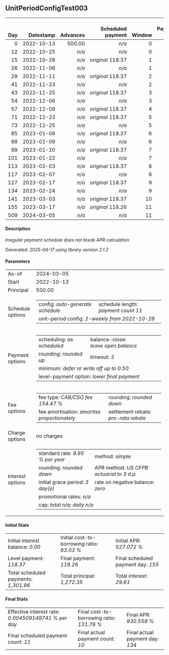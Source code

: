 <h2>UnitPeriodConfigTest003</h2>
<table>
    <thead style="vertical-align: bottom;">
        <th style="text-align: right;">Day</th>
        <th style="text-align: right;">Datestamp</th>
        <th style="text-align: right;">Advances</th>
        <th style="text-align: right;">Scheduled payment</th>
        <th style="text-align: right;">Window</th>
        <th style="text-align: right;">Payment due</th>
        <th style="text-align: right;">Actual payments</th>
        <th style="text-align: right;">Generated payment</th>
        <th style="text-align: right;">Net effect</th>
        <th style="text-align: right;">Payment status</th>
        <th style="text-align: right;">Balance status</th>
        <th style="text-align: right;">Simple interest</th>
        <th style="text-align: right;">New interest</th>
        <th style="text-align: right;">New charges</th>
        <th style="text-align: right;">Principal portion</th>
        <th style="text-align: right;">Fee portion</th>
        <th style="text-align: right;">Interest portion</th>
        <th style="text-align: right;">Charges portion</th>
        <th style="text-align: right;">Fee rebate</th>
        <th style="text-align: right;">Principal balance</th>
        <th style="text-align: right;">Fee balance</th>
        <th style="text-align: right;">Interest balance</th>
        <th style="text-align: right;">Charges balance</th>
        <th style="text-align: right;">Settlement figure</th>
        <th style="text-align: right;">Fee rebate if&nbsp;settled</th>
    </thead>
    <tr style="text-align: right;">
        <td class="ci00">0</td>
        <td class="ci01" style="white-space: nowrap;">2022-10-13</td>
        <td class="ci02">500.00</td>
        <td class="ci03" style="white-space: nowrap;"><i>n/a<i></td>
        <td class="ci04">0</td>
        <td class="ci05">0.00</td>
        <td class="ci06"><i>n/a</i></td>
        <td class="ci07"><i>n/a</i></td>
        <td class="ci08">0.00</td>
        <td class="ci09"><i>none&nbsp;scheduled</i></td>
        <td class="ci10">open</td>
        <td class="ci11">0.0000</td>
        <td class="ci12">0.0000</td>
        <td class="ci13"><i>n/a</i></td>
        <td class="ci14">0.00</td>
        <td class="ci15">0.00</td>
        <td class="ci16">0.00</td>
        <td class="ci17">0.00</td>
        <td class="ci18">0.00</td>
        <td class="ci19">500.00</td>
        <td class="ci20">772.35</td>
        <td class="ci21">0.0000</td>
        <td class="ci22">0.00</td>
        <td class="ci23">1,272.35</td>
        <td class="ci24">772.35</td>
    </tr>
    <tr style="text-align: right;">
        <td class="ci00">12</td>
        <td class="ci01" style="white-space: nowrap;">2022-10-25</td>
        <td class="ci02"><i>n/a</i></td>
        <td class="ci03" style="white-space: nowrap;"><i>n/a<i></td>
        <td class="ci04">0</td>
        <td class="ci05">0.00</td>
        <td class="ci06"><i>confirmed</i>&nbsp;134.65</td>
        <td class="ci07"><i>n/a</i></td>
        <td class="ci08">134.65</td>
        <td class="ci09"><i>extra&nbsp;payment</i></td>
        <td class="ci10">open</td>
        <td class="ci11">4.1622</td>
        <td class="ci12">4.1622</td>
        <td class="ci13"><i>n/a</i></td>
        <td class="ci14">51.27</td>
        <td class="ci15">79.22</td>
        <td class="ci16">4.16</td>
        <td class="ci17">0.00</td>
        <td class="ci18">0.00</td>
        <td class="ci19">448.73</td>
        <td class="ci20">693.13</td>
        <td class="ci21">0.0000</td>
        <td class="ci22">0.00</td>
        <td class="ci23">429.30</td>
        <td class="ci24">712.56</td>
    </tr>
    <tr style="text-align: right;">
        <td class="ci00">15</td>
        <td class="ci01" style="white-space: nowrap;">2022-10-28</td>
        <td class="ci02"><i>n/a</i></td>
        <td class="ci03" style="white-space: nowrap;"><i>original</i> 118.37</td>
        <td class="ci04">1</td>
        <td class="ci05">0.00</td>
        <td class="ci06"><i>n/a</i></td>
        <td class="ci07"><i>n/a</i></td>
        <td class="ci08">0.00</td>
        <td class="ci09"><i>nothing&nbsp;due</i></td>
        <td class="ci10">open</td>
        <td class="ci11">0.9338</td>
        <td class="ci12">0.9338</td>
        <td class="ci13"><i>n/a</i></td>
        <td class="ci14">0.00</td>
        <td class="ci15">0.00</td>
        <td class="ci16">0.00</td>
        <td class="ci17">0.00</td>
        <td class="ci18">0.00</td>
        <td class="ci19">448.73</td>
        <td class="ci20">693.13</td>
        <td class="ci21">0.9338</td>
        <td class="ci22">0.00</td>
        <td class="ci23">445.18</td>
        <td class="ci24">697.61</td>
    </tr>
    <tr style="text-align: right;">
        <td class="ci00">26</td>
        <td class="ci01" style="white-space: nowrap;">2022-11-08</td>
        <td class="ci02"><i>n/a</i></td>
        <td class="ci03" style="white-space: nowrap;"><i>n/a<i></td>
        <td class="ci04">1</td>
        <td class="ci05">0.00</td>
        <td class="ci06"><i>confirmed</i>&nbsp;134.65</td>
        <td class="ci07"><i>n/a</i></td>
        <td class="ci08">134.65</td>
        <td class="ci09"><i>extra&nbsp;payment</i></td>
        <td class="ci10">open</td>
        <td class="ci11">3.4240</td>
        <td class="ci12">3.4240</td>
        <td class="ci13"><i>n/a</i></td>
        <td class="ci14">51.20</td>
        <td class="ci15">79.10</td>
        <td class="ci16">4.35</td>
        <td class="ci17">0.00</td>
        <td class="ci18">0.00</td>
        <td class="ci19">397.53</td>
        <td class="ci20">614.03</td>
        <td class="ci21">0.0000</td>
        <td class="ci22">0.00</td>
        <td class="ci23">368.76</td>
        <td class="ci24">642.80</td>
    </tr>
    <tr style="text-align: right;">
        <td class="ci00">29</td>
        <td class="ci01" style="white-space: nowrap;">2022-11-11</td>
        <td class="ci02"><i>n/a</i></td>
        <td class="ci03" style="white-space: nowrap;"><i>original</i> 118.37</td>
        <td class="ci04">2</td>
        <td class="ci05">0.00</td>
        <td class="ci06"><i>n/a</i></td>
        <td class="ci07"><i>n/a</i></td>
        <td class="ci08">0.00</td>
        <td class="ci09"><i>nothing&nbsp;due</i></td>
        <td class="ci10">open</td>
        <td class="ci11">0.8273</td>
        <td class="ci12">0.8273</td>
        <td class="ci13"><i>n/a</i></td>
        <td class="ci14">0.00</td>
        <td class="ci15">0.00</td>
        <td class="ci16">0.00</td>
        <td class="ci17">0.00</td>
        <td class="ci18">0.00</td>
        <td class="ci19">397.53</td>
        <td class="ci20">614.03</td>
        <td class="ci21">0.8273</td>
        <td class="ci22">0.00</td>
        <td class="ci23">384.53</td>
        <td class="ci24">627.85</td>
    </tr>
    <tr style="text-align: right;">
        <td class="ci00">41</td>
        <td class="ci01" style="white-space: nowrap;">2022-11-23</td>
        <td class="ci02"><i>n/a</i></td>
        <td class="ci03" style="white-space: nowrap;"><i>n/a<i></td>
        <td class="ci04">2</td>
        <td class="ci05">0.00</td>
        <td class="ci06"><i>confirmed</i>&nbsp;134.65</td>
        <td class="ci07"><i>n/a</i></td>
        <td class="ci08">134.65</td>
        <td class="ci09"><i>extra&nbsp;payment</i></td>
        <td class="ci10">open</td>
        <td class="ci11">3.3090</td>
        <td class="ci12">3.3090</td>
        <td class="ci13"><i>n/a</i></td>
        <td class="ci14">51.29</td>
        <td class="ci15">79.23</td>
        <td class="ci16">4.13</td>
        <td class="ci17">0.00</td>
        <td class="ci18">0.00</td>
        <td class="ci19">346.24</td>
        <td class="ci20">534.80</td>
        <td class="ci21">0.0000</td>
        <td class="ci22">0.00</td>
        <td class="ci23">312.98</td>
        <td class="ci24">568.06</td>
    </tr>
    <tr style="text-align: right;">
        <td class="ci00">43</td>
        <td class="ci01" style="white-space: nowrap;">2022-11-25</td>
        <td class="ci02"><i>n/a</i></td>
        <td class="ci03" style="white-space: nowrap;"><i>original</i> 118.37</td>
        <td class="ci04">3</td>
        <td class="ci05">0.00</td>
        <td class="ci06"><i>n/a</i></td>
        <td class="ci07"><i>n/a</i></td>
        <td class="ci08">0.00</td>
        <td class="ci09"><i>nothing&nbsp;due</i></td>
        <td class="ci10">open</td>
        <td class="ci11">0.4803</td>
        <td class="ci12">0.4803</td>
        <td class="ci13"><i>n/a</i></td>
        <td class="ci14">0.00</td>
        <td class="ci15">0.00</td>
        <td class="ci16">0.00</td>
        <td class="ci17">0.00</td>
        <td class="ci18">0.00</td>
        <td class="ci19">346.24</td>
        <td class="ci20">534.80</td>
        <td class="ci21">0.4803</td>
        <td class="ci22">0.00</td>
        <td class="ci23">323.43</td>
        <td class="ci24">558.09</td>
    </tr>
    <tr style="text-align: right;">
        <td class="ci00">54</td>
        <td class="ci01" style="white-space: nowrap;">2022-12-06</td>
        <td class="ci02"><i>n/a</i></td>
        <td class="ci03" style="white-space: nowrap;"><i>n/a<i></td>
        <td class="ci04">3</td>
        <td class="ci05">0.00</td>
        <td class="ci06"><i>confirmed</i>&nbsp;134.65</td>
        <td class="ci07"><i>n/a</i></td>
        <td class="ci08">134.65</td>
        <td class="ci09"><i>extra&nbsp;payment</i></td>
        <td class="ci10">open</td>
        <td class="ci11">2.6419</td>
        <td class="ci12">2.6419</td>
        <td class="ci13"><i>n/a</i></td>
        <td class="ci14">51.68</td>
        <td class="ci15">79.85</td>
        <td class="ci16">3.12</td>
        <td class="ci17">0.00</td>
        <td class="ci18">0.00</td>
        <td class="ci19">294.56</td>
        <td class="ci20">454.95</td>
        <td class="ci21">0.0000</td>
        <td class="ci22">0.00</td>
        <td class="ci23">246.23</td>
        <td class="ci24">503.28</td>
    </tr>
    <tr style="text-align: right;">
        <td class="ci00">57</td>
        <td class="ci01" style="white-space: nowrap;">2022-12-09</td>
        <td class="ci02"><i>n/a</i></td>
        <td class="ci03" style="white-space: nowrap;"><i>original</i> 118.37</td>
        <td class="ci04">4</td>
        <td class="ci05">0.00</td>
        <td class="ci06"><i>n/a</i></td>
        <td class="ci07"><i>n/a</i></td>
        <td class="ci08">0.00</td>
        <td class="ci09"><i>nothing&nbsp;due</i></td>
        <td class="ci10">open</td>
        <td class="ci11">0.6130</td>
        <td class="ci12">0.6130</td>
        <td class="ci13"><i>n/a</i></td>
        <td class="ci14">0.00</td>
        <td class="ci15">0.00</td>
        <td class="ci16">0.00</td>
        <td class="ci17">0.00</td>
        <td class="ci18">0.00</td>
        <td class="ci19">294.56</td>
        <td class="ci20">454.95</td>
        <td class="ci21">0.6130</td>
        <td class="ci22">0.00</td>
        <td class="ci23">261.79</td>
        <td class="ci24">488.33</td>
    </tr>
    <tr style="text-align: right;">
        <td class="ci00">71</td>
        <td class="ci01" style="white-space: nowrap;">2022-12-23</td>
        <td class="ci02"><i>n/a</i></td>
        <td class="ci03" style="white-space: nowrap;"><i>original</i> 118.37</td>
        <td class="ci04">5</td>
        <td class="ci05">53.25</td>
        <td class="ci06"><i>n/a</i></td>
        <td class="ci07"><i>n/a</i></td>
        <td class="ci08">0.00</td>
        <td class="ci09"><i>paid&nbsp;later&nbsp;in&nbsp;full</i></td>
        <td class="ci10">open</td>
        <td class="ci11">2.8605</td>
        <td class="ci12">2.8605</td>
        <td class="ci13"><i>n/a</i></td>
        <td class="ci14">0.00</td>
        <td class="ci15">0.00</td>
        <td class="ci16">0.00</td>
        <td class="ci17">0.00</td>
        <td class="ci18">0.00</td>
        <td class="ci19">294.56</td>
        <td class="ci20">454.95</td>
        <td class="ci21">3.4734</td>
        <td class="ci22">0.00</td>
        <td class="ci23">334.41</td>
        <td class="ci24">418.57</td>
    </tr>
    <tr style="text-align: right;">
        <td class="ci00">73</td>
        <td class="ci01" style="white-space: nowrap;">2022-12-25</td>
        <td class="ci02"><i>n/a</i></td>
        <td class="ci03" style="white-space: nowrap;"><i>n/a<i></td>
        <td class="ci04">5</td>
        <td class="ci05">0.00</td>
        <td class="ci06"><i>confirmed</i>&nbsp;134.65</td>
        <td class="ci07"><i>n/a</i></td>
        <td class="ci08">134.65</td>
        <td class="ci09"><i>extra&nbsp;payment</i></td>
        <td class="ci10">open</td>
        <td class="ci11">0.4086</td>
        <td class="ci12">0.4086</td>
        <td class="ci13"><i>n/a</i></td>
        <td class="ci14">51.38</td>
        <td class="ci15">79.39</td>
        <td class="ci16">3.88</td>
        <td class="ci17">0.00</td>
        <td class="ci18">0.00</td>
        <td class="ci19">243.18</td>
        <td class="ci20">375.56</td>
        <td class="ci21">0.0000</td>
        <td class="ci22">0.00</td>
        <td class="ci23">210.14</td>
        <td class="ci24">408.60</td>
    </tr>
    <tr style="text-align: right;">
        <td class="ci00">85</td>
        <td class="ci01" style="white-space: nowrap;">2023-01-06</td>
        <td class="ci02"><i>n/a</i></td>
        <td class="ci03" style="white-space: nowrap;"><i>original</i> 118.37</td>
        <td class="ci04">6</td>
        <td class="ci05">36.97</td>
        <td class="ci06"><i>n/a</i></td>
        <td class="ci07"><i>n/a</i></td>
        <td class="ci08">0.00</td>
        <td class="ci09"><i>paid&nbsp;later&nbsp;in&nbsp;full</i></td>
        <td class="ci10">open</td>
        <td class="ci11">2.0240</td>
        <td class="ci12">2.0240</td>
        <td class="ci13"><i>n/a</i></td>
        <td class="ci14">0.00</td>
        <td class="ci15">0.00</td>
        <td class="ci16">0.00</td>
        <td class="ci17">0.00</td>
        <td class="ci18">0.00</td>
        <td class="ci19">243.18</td>
        <td class="ci20">375.56</td>
        <td class="ci21">2.0240</td>
        <td class="ci22">0.00</td>
        <td class="ci23">271.95</td>
        <td class="ci24">348.81</td>
    </tr>
    <tr style="text-align: right;">
        <td class="ci00">88</td>
        <td class="ci01" style="white-space: nowrap;">2023-01-09</td>
        <td class="ci02"><i>n/a</i></td>
        <td class="ci03" style="white-space: nowrap;"><i>n/a<i></td>
        <td class="ci04">6</td>
        <td class="ci05">0.00</td>
        <td class="ci06"><i>confirmed</i>&nbsp;135.62</td>
        <td class="ci07"><i>n/a</i></td>
        <td class="ci08">135.62</td>
        <td class="ci09"><i>extra&nbsp;payment</i></td>
        <td class="ci10">open</td>
        <td class="ci11">0.5060</td>
        <td class="ci12">0.5060</td>
        <td class="ci13"><i>n/a</i></td>
        <td class="ci14">52.30</td>
        <td class="ci15">80.79</td>
        <td class="ci16">2.53</td>
        <td class="ci17">0.00</td>
        <td class="ci18">0.00</td>
        <td class="ci19">190.88</td>
        <td class="ci20">294.77</td>
        <td class="ci21">0.0000</td>
        <td class="ci22">0.00</td>
        <td class="ci23">151.79</td>
        <td class="ci24">333.86</td>
    </tr>
    <tr style="text-align: right;">
        <td class="ci00">99</td>
        <td class="ci01" style="white-space: nowrap;">2023-01-20</td>
        <td class="ci02"><i>n/a</i></td>
        <td class="ci03" style="white-space: nowrap;"><i>original</i> 118.37</td>
        <td class="ci04">7</td>
        <td class="ci05">19.72</td>
        <td class="ci06"><i>n/a</i></td>
        <td class="ci07"><i>n/a</i></td>
        <td class="ci08">0.00</td>
        <td class="ci09"><i>paid&nbsp;later&nbsp;in&nbsp;full</i></td>
        <td class="ci10">open</td>
        <td class="ci11">1.4563</td>
        <td class="ci12">1.4563</td>
        <td class="ci13"><i>n/a</i></td>
        <td class="ci14">0.00</td>
        <td class="ci15">0.00</td>
        <td class="ci16">0.00</td>
        <td class="ci17">0.00</td>
        <td class="ci18">0.00</td>
        <td class="ci19">190.88</td>
        <td class="ci20">294.77</td>
        <td class="ci21">1.4563</td>
        <td class="ci22">0.00</td>
        <td class="ci23">208.05</td>
        <td class="ci24">279.05</td>
    </tr>
    <tr style="text-align: right;">
        <td class="ci00">101</td>
        <td class="ci01" style="white-space: nowrap;">2023-01-22</td>
        <td class="ci02"><i>n/a</i></td>
        <td class="ci03" style="white-space: nowrap;"><i>n/a<i></td>
        <td class="ci04">7</td>
        <td class="ci05">0.00</td>
        <td class="ci06"><i>confirmed</i>&nbsp;135.80</td>
        <td class="ci07"><i>n/a</i></td>
        <td class="ci08">135.80</td>
        <td class="ci09"><i>extra&nbsp;payment</i></td>
        <td class="ci10">open</td>
        <td class="ci11">0.2648</td>
        <td class="ci12">0.2648</td>
        <td class="ci13"><i>n/a</i></td>
        <td class="ci14">52.68</td>
        <td class="ci15">81.40</td>
        <td class="ci16">1.72</td>
        <td class="ci17">0.00</td>
        <td class="ci18">0.00</td>
        <td class="ci19">138.20</td>
        <td class="ci20">213.37</td>
        <td class="ci21">0.0000</td>
        <td class="ci22">0.00</td>
        <td class="ci23">82.49</td>
        <td class="ci24">269.08</td>
    </tr>
    <tr style="text-align: right;">
        <td class="ci00">113</td>
        <td class="ci01" style="white-space: nowrap;">2023-02-03</td>
        <td class="ci02"><i>n/a</i></td>
        <td class="ci03" style="white-space: nowrap;"><i>original</i> 118.37</td>
        <td class="ci04">8</td>
        <td class="ci05">2.29</td>
        <td class="ci06"><i>n/a</i></td>
        <td class="ci07"><i>n/a</i></td>
        <td class="ci08">0.00</td>
        <td class="ci09"><i>paid&nbsp;later&nbsp;in&nbsp;full</i></td>
        <td class="ci10">open</td>
        <td class="ci11">1.1501</td>
        <td class="ci12">1.1501</td>
        <td class="ci13"><i>n/a</i></td>
        <td class="ci14">0.00</td>
        <td class="ci15">0.00</td>
        <td class="ci16">0.00</td>
        <td class="ci17">0.00</td>
        <td class="ci18">0.00</td>
        <td class="ci19">138.20</td>
        <td class="ci20">213.37</td>
        <td class="ci21">1.1501</td>
        <td class="ci22">0.00</td>
        <td class="ci23">143.43</td>
        <td class="ci24">209.29</td>
    </tr>
    <tr style="text-align: right;">
        <td class="ci00">117</td>
        <td class="ci01" style="white-space: nowrap;">2023-02-07</td>
        <td class="ci02"><i>n/a</i></td>
        <td class="ci03" style="white-space: nowrap;"><i>n/a<i></td>
        <td class="ci04">8</td>
        <td class="ci05">0.00</td>
        <td class="ci06"><i>confirmed</i>&nbsp;136.95</td>
        <td class="ci07"><i>n/a</i></td>
        <td class="ci08">136.95</td>
        <td class="ci09"><i>extra&nbsp;payment</i></td>
        <td class="ci10">open</td>
        <td class="ci11">0.3834</td>
        <td class="ci12">0.3834</td>
        <td class="ci13"><i>n/a</i></td>
        <td class="ci14">53.21</td>
        <td class="ci15">82.21</td>
        <td class="ci16">1.53</td>
        <td class="ci17">0.00</td>
        <td class="ci18">0.00</td>
        <td class="ci19">84.99</td>
        <td class="ci20">131.16</td>
        <td class="ci21">0.0000</td>
        <td class="ci22">0.00</td>
        <td class="ci23">26.79</td>
        <td class="ci24">189.36</td>
    </tr>
    <tr style="text-align: right;">
        <td class="ci00">127</td>
        <td class="ci01" style="white-space: nowrap;">2023-02-17</td>
        <td class="ci02"><i>n/a</i></td>
        <td class="ci03" style="white-space: nowrap;"><i>original</i> 118.37</td>
        <td class="ci04">9</td>
        <td class="ci05">0.00</td>
        <td class="ci06"><i>confirmed</i>&nbsp;134.65</td>
        <td class="ci07"><i>n/a</i></td>
        <td class="ci08">134.65</td>
        <td class="ci09"><i>overpayment</i></td>
        <td class="ci10">refund&nbsp;due</td>
        <td class="ci11">0.5892</td>
        <td class="ci12">0.5892</td>
        <td class="ci13"><i>n/a</i></td>
        <td class="ci14">134.07</td>
        <td class="ci15">0.00</td>
        <td class="ci16">0.58</td>
        <td class="ci17">0.00</td>
        <td class="ci18">139.53</td>
        <td class="ci19">-49.08</td>
        <td class="ci20">-8.37</td>
        <td class="ci21">0.0000</td>
        <td class="ci22">0.00</td>
        <td class="ci23">-57.45</td>
        <td class="ci24">139.53</td>
    </tr>
    <tr style="text-align: right;">
        <td class="ci00">134</td>
        <td class="ci01" style="white-space: nowrap;">2023-02-24</td>
        <td class="ci02"><i>n/a</i></td>
        <td class="ci03" style="white-space: nowrap;"><i>n/a<i></td>
        <td class="ci04">9</td>
        <td class="ci05">0.00</td>
        <td class="ci06"><i>confirmed</i>&nbsp;155.60</td>
        <td class="ci07"><i>n/a</i></td>
        <td class="ci08">155.60</td>
        <td class="ci09"><i>overpayment</i></td>
        <td class="ci10">refund&nbsp;due</td>
        <td class="ci11">0.0000</td>
        <td class="ci12">0.0000</td>
        <td class="ci13"><i>n/a</i></td>
        <td class="ci14">163.97</td>
        <td class="ci15">-8.37</td>
        <td class="ci16">0.00</td>
        <td class="ci17">0.00</td>
        <td class="ci18">0.00</td>
        <td class="ci19">-213.05</td>
        <td class="ci20">0.00</td>
        <td class="ci21">0.0000</td>
        <td class="ci22">0.00</td>
        <td class="ci23">-213.05</td>
        <td class="ci24">104.65</td>
    </tr>
    <tr style="text-align: right;">
        <td class="ci00">141</td>
        <td class="ci01" style="white-space: nowrap;">2023-03-03</td>
        <td class="ci02"><i>n/a</i></td>
        <td class="ci03" style="white-space: nowrap;"><i>original</i> 118.37</td>
        <td class="ci04">10</td>
        <td class="ci05">0.00</td>
        <td class="ci06"><i>n/a</i></td>
        <td class="ci07"><i>n/a</i></td>
        <td class="ci08">0.00</td>
        <td class="ci09"><i>no&nbsp;longer&nbsp;required</i></td>
        <td class="ci10">refund&nbsp;due</td>
        <td class="ci11">0.0000</td>
        <td class="ci12">0.0000</td>
        <td class="ci13"><i>n/a</i></td>
        <td class="ci14">0.00</td>
        <td class="ci15">0.00</td>
        <td class="ci16">0.00</td>
        <td class="ci17">0.00</td>
        <td class="ci18">0.00</td>
        <td class="ci19">-213.05</td>
        <td class="ci20">0.00</td>
        <td class="ci21">0.0000</td>
        <td class="ci22">0.00</td>
        <td class="ci23">-213.05</td>
        <td class="ci24">0.00</td>
    </tr>
    <tr style="text-align: right;">
        <td class="ci00">155</td>
        <td class="ci01" style="white-space: nowrap;">2023-03-17</td>
        <td class="ci02"><i>n/a</i></td>
        <td class="ci03" style="white-space: nowrap;"><i>original</i> 118.26</td>
        <td class="ci04">11</td>
        <td class="ci05">0.00</td>
        <td class="ci06"><i>n/a</i></td>
        <td class="ci07"><i>n/a</i></td>
        <td class="ci08">0.00</td>
        <td class="ci09"><i>no&nbsp;longer&nbsp;required</i></td>
        <td class="ci10">refund&nbsp;due</td>
        <td class="ci11">0.0000</td>
        <td class="ci12">0.0000</td>
        <td class="ci13"><i>n/a</i></td>
        <td class="ci14">0.00</td>
        <td class="ci15">0.00</td>
        <td class="ci16">0.00</td>
        <td class="ci17">0.00</td>
        <td class="ci18">0.00</td>
        <td class="ci19">-213.05</td>
        <td class="ci20">0.00</td>
        <td class="ci21">0.0000</td>
        <td class="ci22">0.00</td>
        <td class="ci23">-213.05</td>
        <td class="ci24">0.00</td>
    </tr>
    <tr style="text-align: right;">
        <td class="ci00">509</td>
        <td class="ci01" style="white-space: nowrap;">2024-03-05</td>
        <td class="ci02"><i>n/a</i></td>
        <td class="ci03" style="white-space: nowrap;"><i>n/a<i></td>
        <td class="ci04">11</td>
        <td class="ci05">0.00</td>
        <td class="ci06"><i>n/a</i></td>
        <td class="ci07">-213.05</td>
        <td class="ci08">-213.05</td>
        <td class="ci09"><i>generated</i></td>
        <td class="ci10">closed</td>
        <td class="ci11">0.0000</td>
        <td class="ci12">0.0000</td>
        <td class="ci13"><i>n/a</i></td>
        <td class="ci14">-213.05</td>
        <td class="ci15">0.00</td>
        <td class="ci16">0.00</td>
        <td class="ci17">0.00</td>
        <td class="ci18">0.00</td>
        <td class="ci19">0.00</td>
        <td class="ci20">0.00</td>
        <td class="ci21">0.0000</td>
        <td class="ci22">0.00</td>
        <td class="ci23">0.00</td>
        <td class="ci24">0.00</td>
    </tr>
</table>

<h4>Description</h4>
<p><i>Irregular payment schedule does not break APR calculation</i></p>
<p>Generated: <i>2025-04-17 using library version 2.1.2</i></p>
<h4>Parameters</h4>
<table>
    <tr>
        <td>As-of</td>
        <td>2024-03-05</td>
    </tr>
    <tr>
        <td>Start</td>
        <td>2022-10-13</td>
    </tr>
    <tr>
        <td>Principal</td>
        <td>500.00</td>
    </tr>
    <tr>
        <td>Schedule options</td>
        <td>
            <table>
                <tr>
                    <td>config: <i>auto-generate schedule</i></td>
                    <td>schedule length: <i><i>payment count</i> 11</i></td>
                </tr>
                <tr>
                    <td colspan="2" style="white-space: nowrap;">unit-period config: <i>2-weekly from 2022-10-28</i></td>
                </tr>
            </table>
        </td>
    </tr>
    <tr>
        <td>Payment options</td>
        <td>
            <table>
                <tr>
                    <td>scheduling: <i>as scheduled</i></td>
                    <td>balance-close: <i>leave&nbsp;open&nbsp;balance</i></td>
                </tr>
                <tr>
                    <td>rounding: <i>rounded up</i></td>
                    <td>timeout: <i>3</i></td>
                </tr>
                <tr>
                    <td colspan='2'>minimum: <i>defer&nbsp;or&nbsp;write&nbsp;off&nbsp;up&nbsp;to&nbsp;0.50</i></td>
                </tr>
                <tr>
                    <td colspan='2'>level-payment option: <i>lower&nbsp;final&nbsp;payment</i></td>
                </tr>
            </table>
        </td>
    </tr>
    <tr>
        <td>Fee options</td>
        <td>
            <table>
                <tr>
                    <td>fee type: <i><i>CAB/CSO fee</i> 154.47 %</i></td>
                    <td>rounding: <i>rounded down</i></td>
                </tr>
                <tr>
                    <td>fee amortisation: <i>amortise proportionately</i></td>
                    <td>settlement rebate: <i>pro-rata rebate</i></td>
                </tr>
            </table>
        </td>
    </tr>
    <tr>
        <td>Charge options</td>
        <td>no charges
        </td>
    </tr>
    <tr>
        <td>Interest options</td>
        <td>
            <table>
                <tr>
                    <td>standard rate: <i>9.95 % per year</i></td>
                    <td>method: <i>simple</i></td>
                </tr>
                <tr>
                    <td>rounding: <i>rounded down</i></td>
                    <td>APR method: <i>US CFPB actuarial to 3 d.p.</i></td>
                </tr>
                <tr>
                    <td>initial grace period: <i>3 day(s)</i></td>
                    <td>rate on negative balance: <i>zero</i></td>
                </tr>
                <tr>
                    <td colspan="2">promotional rates: <i><i>n/a</i></i></td>
                </tr>
                <tr>
                    <td colspan="2">cap: <i>total <i>n/a</i>; daily <i>n/a</i></td>
                </tr>
            </table>
        </td>
    </tr>
</table>
<h4>Initial Stats</h4>
<table>
    <tr>
        <td>Initial interest balance: <i>0.00</i></td>
        <td>Initial cost-to-borrowing ratio: <i>63.03 %</i></td>
        <td>Initial APR: <i>527.072 %</i></td>
    </tr>
    <tr>
        <td>Level payment: <i>118.37</i></td>
        <td>Final payment: <i>118.26</i></td>
        <td>Final scheduled payment day: <i>155</i></td>
    </tr>
    <tr>
        <td>Total scheduled payments: <i>1,301.96</i></td>
        <td>Total principal: <i>1,272.35</i></td>
        <td>Total interest: <i>29.61</i></td>
    </tr>
</table>

<h4>Final Stats</h4>
<table>
    <tr>
        <td>Effective interest rate: <i>0.004509149741 % per day</i></td>
        <td>Final cost-to-borrowing ratio: <i>131.76 %</i></td>
        <td>Final APR: <i>930.559 %</i></td>
    </tr>
    <tr>
        <td>Final scheduled payment count: <i>11</i></td>
        <td>Final actual payment count: <i>10</i></td>
        <td>Final actual payment day: <i>134</i></td>
    </tr>
</table>
